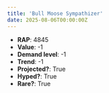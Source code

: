 ```yaml
---
title: 'Bull Moose Sympathizer'
date: 2025-08-06T00:00:00Z
---
```

- **RAP**: 4845
- **Value**: -1
- **Demand level**: -1
- **Trend**: -1
- **Projected?**: True
- **Hyped?**: True
- **Rare?**: True

